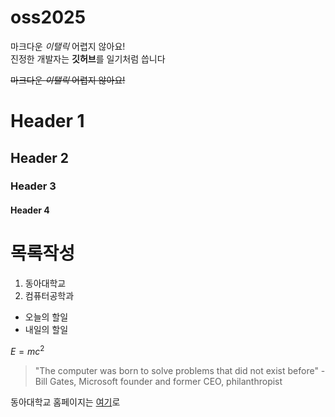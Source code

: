 # oss2025

마크다운 *이탤릭* 어렵지 않아요!  
진정한 개발자는 **깃허브**를 일기처럼 씁니다  

~~마크다운 *이탤릭* 어렵지 않아요!~~

# Header 1
## Header 2
### Header 3
#### Header 4

# 목록작성
1. 동아대학교
2. 컴퓨터공학과

- 오늘의 할일  
- 내일의 할일

$E=mc^2$

> "The computer was born to solve problems that did not exist before" - Bill Gates, Microsoft founder and former CEO, philanthropist

동아대학교 홈페이지는 [여기](https://www.donga.ac.kr)로  

